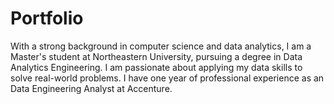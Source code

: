 # Portfolio
With a strong background in computer science and data analytics, I am a Master's student at Northeastern University, pursuing a degree in Data Analytics Engineering. I am passionate about applying my data skills to solve real-world problems. I have one year of professional experience as an Data Engineering Analyst at Accenture.
